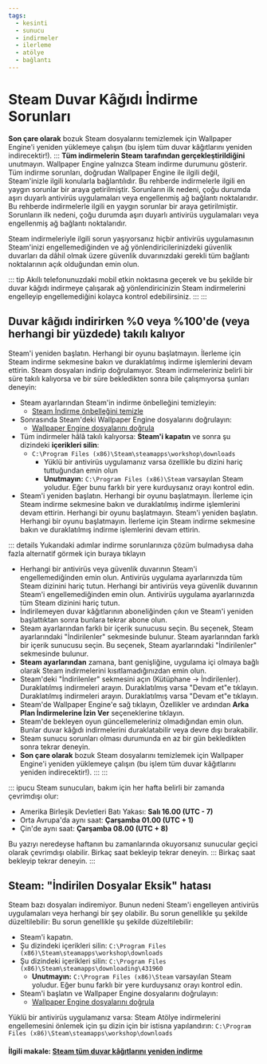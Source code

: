 ```yaml
---
tags:
  - kesinti
  - sunucu
  - indirmeler
  - ilerleme
  - atölye
  - bağlantı
---
```


# Steam Duvar Kâğıdı İndirme Sorunları

**Son çare olarak** bozuk Steam dosyalarını temizlemek için Wallpaper Engine'i yeniden yüklemeye çalışın (bu işlem tüm duvar kâğıtlarını yeniden indirecektir!). ::: **Tüm indirmelerin Steam tarafından gerçekleştirildiğini** unutmayın. Wallpaper Engine yalnızca Steam indirme durumunu gösterir. Tüm indirme sorunları, doğrudan Wallpaper Engine ile ilgili değil, Steam'inizle ilgili konularla bağlantılıdır. Bu rehberde indirmelerle ilgili en yaygın sorunlar bir araya getirilmiştir. Sorunların ilk nedeni, çoğu durumda aşırı duyarlı antivirüs uygulamaları veya engellenmiş ağ bağlantı noktalarıdır. Bu rehberde indirmelerle ilgili en yaygın sorunlar bir araya getirilmiştir. Sorunların ilk nedeni, çoğu durumda aşırı duyarlı antivirüs uygulamaları veya engellenmiş ağ bağlantı noktalarıdır.

Steam indirmeleriyle ilgili sorun yaşıyorsanız hiçbir antivirüs uygulamasının Steam'inizi engellemediğinden ve ağ yönlendiricilerinizdeki güvenlik duvarları da dâhil olmak üzere güvenlik duvarınızdaki gerekli tüm bağlantı noktalarının açık olduğundan emin olun.

::: tip Akıllı telefonunuzdaki mobil etkin noktasına geçerek ve bu şekilde bir duvar kâğıdı indirmeye çalışarak ağ yönlendiricinizin Steam indirmelerini engelleyip engellemediğini kolayca kontrol edebilirsiniz. ::: :::

## Duvar kâğıdı indirirken %0 veya %100'de (veya herhangi bir yüzdede) takılı kalıyor
Steam'i yeniden başlatın. Herhangi bir oyunu başlatmayın. İlerleme için Steam indirme sekmesine bakın ve duraklatılmış indirme işlemlerini devam ettirin. Steam dosyaları indirip doğrulamıyor. Steam indirmeleriniz belirli bir süre takılı kalıyorsa ve bir süre bekledikten sonra bile çalışmıyorsa şunları deneyin:

* Steam ayarlarından Steam'in indirme önbelleğini temizleyin:
  * [Steam İndirme önbelleğini temizle](https://support.steampowered.com/kb_article.php?ref=3134-TIAL-4638)
* Sonrasında Steam'deki Wallpaper Engine dosyalarını doğrulayın:
  * [Wallpaper Engine dosyalarını doğrula](https://support.steampowered.com/kb_article.php?ref=2037-QEUH-3335)
* Tüm indirmeler hâlâ takılı kalıyorsa: **Steam'i kapatın** ve sonra şu dizindeki **içerikleri silin**:
  * `C:\Program Files (x86)\Steam\steamapps\workshop\downloads`
    * Yüklü bir antivirüs uygulamanız varsa özellikle bu dizini hariç tuttuğundan emin olun
    * **Unutmayın:** `C:\Program Files (x86)\Steam` varsayılan Steam yoludur. Eğer bunu farklı bir yere kurduysanız orayı kontrol edin.
* Steam'i yeniden başlatın. Herhangi bir oyunu başlatmayın. İlerleme için Steam indirme sekmesine bakın ve duraklatılmış indirme işlemlerini devam ettirin. Herhangi bir oyunu başlatmayın. Steam'i yeniden başlatın. Herhangi bir oyunu başlatmayın. İlerleme için Steam indirme sekmesine bakın ve duraklatılmış indirme işlemlerini devam ettirin.

::: details Yukarıdaki adımlar indirme sorunlarınıza çözüm bulmadıysa daha fazla alternatif görmek için buraya tıklayın
* Herhangi bir antivirüs veya güvenlik duvarının Steam'i engellemediğinden emin olun. Antivirüs uygulama ayarlarınızda tüm Steam dizinini hariç tutun. Herhangi bir antivirüs veya güvenlik duvarının Steam'i engellemediğinden emin olun. Antivirüs uygulama ayarlarınızda tüm Steam dizinini hariç tutun.
* İndirilemeyen duvar kâğıtlarının aboneliğinden çıkın ve Steam'i yeniden başlattıktan sonra bunlara tekrar abone olun.
* Steam ayarlarından farklı bir içerik sunucusu seçin. Bu seçenek, Steam ayarlarındaki "İndirilenler" sekmesinde bulunur. Steam ayarlarından farklı bir içerik sunucusu seçin. Bu seçenek, Steam ayarlarındaki "İndirilenler" sekmesinde bulunur.
* **Steam ayarlarından** zamana, bant genişliğine, uygulama içi olmaya bağlı olarak Steam indirmelerini kısıtlamadığınızdan emin olun.
* Steam'deki "İndirilenler" sekmesini açın (Kütüphane -> İndirilenler). Duraklatılmış indirmeleri arayın. Duraklatılmış varsa "Devam et"e tıklayın. Duraklatılmış indirmeleri arayın. Duraklatılmış varsa "Devam et"e tıklayın.
* Steam'de Wallpaper Engine'e sağ tıklayın, Özellikler ve ardından **Arka Plan İndirmelerine İzin Ver** seçeneklerine tıklayın.
* Steam'de bekleyen oyun güncellemeleriniz olmadığından emin olun. Bunlar duvar kâğıdı indirmelerini duraklatabilir veya devre dışı bırakabilir.
* Steam sunucu sorunları olması durumunda en az bir gün bekledikten sonra tekrar deneyin.
* **Son çare olarak** bozuk Steam dosyalarını temizlemek için Wallpaper Engine'i yeniden yüklemeye çalışın (bu işlem tüm duvar kâğıtlarını yeniden indirecektir!). ::: :::

::: ipucu Steam sunucuları, bakım için her hafta belirli bir zamanda çevrimdışı olur:

* Amerika Birleşik Devletleri Batı Yakası: **Salı 16.00 (UTC - 7)**
* Orta Avrupa'da aynı saat: **Çarşamba 01.00 (UTC + 1)**
* Çin'de aynı saat: **Çarşamba 08.00 (UTC + 8)**

Bu yazıyı neredeyse haftanın bu zamanlarında okuyorsanız sunucular geçici olarak çevrimdışı olabilir. Birkaç saat bekleyip tekrar deneyin. ::: Birkaç saat bekleyip tekrar deneyin. :::

## Steam: "İndirilen Dosyalar Eksik" hatası

Steam bazı dosyaları indiremiyor. Bunun nedeni Steam'i engelleyen antivirüs uygulamaları veya herhangi bir şey olabilir. Bu sorun genellikle şu şekilde düzeltilebilir: Bu sorun genellikle şu şekilde düzeltilebilir:

* Steam'i kapatın.
* Şu dizindeki içerikleri silin: `C:\Program Files (x86)\Steam\steamapps\workshop\downloads`
* Şu dizindeki içerikleri silin: `C:\Program Files (x86)\Steam\steamapps\downloading\431960`
  * **Unutmayın:** `C:\Program Files (x86)\Steam` varsayılan Steam yoludur. Eğer bunu farklı bir yere kurduysanız orayı kontrol edin.
* Steam'i başlatın ve Wallpaper Engine dosyalarını doğrulayın:
  * [Wallpaper Engine dosyalarını doğrula](https://support.steampowered.com/kb_article.php?ref=2037-QEUH-3335)

Yüklü bir antivirüs uygulamanız varsa: Steam Atölye indirmelerini engellemesini önlemek için şu dizin için bir istisna yapılandırın: `C:\Program Files (x86)\Steam\steamapps\workshop\downloads`

#### İlgili makale: [Steam tüm duvar kâğıtlarını yeniden indirme](/steam/redownload)